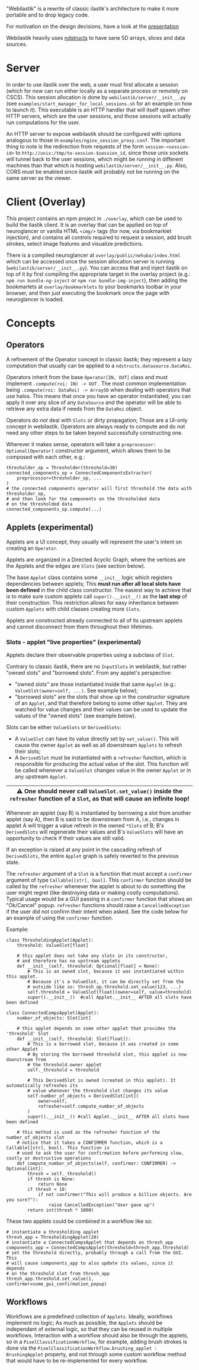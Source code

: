 "Webilastik" is a rewrite of classic ilastik's architecture to make it more portable and to drop legacy code.

For motivation on the design decisions, have a look at the [presentation](https://docs.google.com/presentation/d/110_1IOqel1QU1aKrznDaZIT5Rr1HbTbUVOfxwVnFFO0/edit?usp=sharing)


Webilastik heavily uses [ndstructs](https://github.com/ilastik/ndstructs) to have sane 5D arrays, slices and data sources.

# Server

In order to use ilastik over the web, a user must first allocate a session (which for now can run either locally as a separate process or remotely on CSCS). This session allocation is done by `webilastik/server/__init__.py` (see `examples/start_manager_for_local_sessions.sh` for an example on how to launch it). This executable is an HTTP handler that will itself spawn other HTTP servers, which are the user sessions, and those sessions will actually run computations for the user.

An HTTP server to expose webilastik should be configured with options analogous to those in `examples/nginx_session_proxy.conf`. The important thing to note is the redirection from requests of the form `session-<session-id>` to `http://unix:/tmp/to-session-$session_id`, since those unix sockets will tunnel back to the user sessions, which might be running in different machines than that which is hosting `webilastik/server/__init__.py`. Also, CORS must be enabled since ilastik will probably not be running on the same server as the viewer.

# Client (Overlay)

This project contains an npm project in `./overlay`, which can be used to build the ilastik client. It is an overlay that can be applied on top of neuroglancer or vanilla HTML `<img/>` tags (for now, via bookmarklet injection), and contains all controls required to request a session, add brush strokes, select image features and visualize predictions.

There is a compiled neuroglancer at `overlay/public/nehuba/index.html` which can be accessed once the session allocation server is running (`webilastik/server/__init__.py`). You can access that and inject ilastik on top of it by first compiling the appropriate target in the overlay project (e.g.: `npm run bundle-ng-inject` or `npm run bundle-img-inject`), then adding the bookmarlets at `overlay/bookmarklets` to your bookmarks toolbar in your browser, and then just executing the bookmark once the page with neuroglancer is loaded.

# Concepts


## Operators

A refinement of the Operator concept in classic ilastik; they represent a lazy computation that usually can be applied to a `ndstructs.datasource.DataRoi`.

Operators inherit from the base `Operator[IN, OUT]` class and must implement `.compute(roi: IN) -> OUT` . The most common implementation being `.compute(roi: DataRoi) -> Array5D` when dealing with operators that use halos. This means that once you have an operator instantiated, you can apply it over any slice of any `DataSource` and the operator will be able to retrieve any extra data if needs from the `DataRoi` object.

Operators do *not* deal with `Slots` or dirty propagation; Those are a UI-only concept in webilastik. Operators are always ready to compute and do not need any other steps to be taken beyond successfully constructing one.

Wherever it makes sense, operators will take a `preprocessor: Optional[Operator]` constructor argument, which allows them to be composed with each other, e.g.:

```python3
thresholder_op = Thresholder(threshold=30)
connected_components_op = ConnectedComponentsExtractor(
    preprocessor=thresholder_op, ...
)
# the connected components operator will first threshold the data with thresholder_op,
# and then look for the components on the thresholded data
# on the thresholded data
connected_components_op.compute(...)
```

## Applets (experimental)

Applets are a UI concept; they usually will represent the user's intent on creating an `Operator`.

Applets are organized in a Directed Acyclic Graph, where the vertices are the Applets and the edges are `Slots` (see section below).

The base `Applet` class contains some `__init__` logic which registers dependencies between applets; This **must run after all local slots have been defined** in the child class constructor. The easiest way to achieve that is to make sure custom applets call `super().__init__()` as the **last step** of their construction. This restriction allows for easy inheritance between custom `Applets` with child classes creating more `Slots`.

Applets are constructed already connected to all of its upstream applets and cannot disconnect from them throughout their lifetimes.

### Slots  - applet "live properties" (experimental)

Applets declare their observable properties using a subclass of `Slot`.

Contrary to classic ilastik, there are no `InputSlots` in webilastik, but rather "owned slots" and "borrowed slots". From any applet's perspective:
- "owned slots" are those instantiated inside that same `Applet` (e.g.: `ValueSlot(owner=self, ...)`. See example below);
- "borrowed slots" are the slots that show up in the constructor signature of an `Applet`, and that therefore belong to some other `Applet`. They are watched for value changes and their values can be used to update the values of the "owned slots" (see example below).

Slots can be either `ValueSlots` or `DerivedSlots`:
- A `ValueSlot` can have its value directly set by `set_value()`. This will cause the owner `Applet` as well as all downstream `Applets` to refresh their slots;
- A `DerivedSlot` must be instantiated with a `refresher` function, which is responsible for producing the actual value of the slot. This function will be called whenever a `ValueSlot` changes value in the owner `Applet` or in any upstream `Applet`.

| :warning: One should never call `ValueSlot.set_value()` inside the `refresher` function of a `Slot`, as that will cause an infinite loop! |
| --- |


Whenever an applet (say B) is instantiated by borrowing a slot from another applet (say A), then B is said to be downstream from A, i.e., changes in applet A will trigger a value refresh in the owned `*Slots` of B; B's `DerivedSlots` will regenerate their values and B's `ValueSlots` will have an opportunity to check if their values are still valid.

If an exception is raised at any point in the cascading refresh of `DerivedSlots`, the entire `Applet` graph is safely reverted to the previous state.

The `refresher` argument of a `Slot` is a function that must accept a `confirmer` argument of type `Callable[[str], bool]`. This `confirmer` function should be called by the `refresher` whenever the applet is about to do something the user might regret (like destroying data or making costly computations). Typical usage would be a GUI passing in a `confirmer` function that shows an "Ok/Cancel" popup. `refresher` functions should raise a `CancelledException` if the user did not confirm their intent when asked. See the code below for an example of using the `confirmer` function.

Example:

```python3
class ThresholdingApplet(Applet):
    threshold: ValueSlot[float]

    # this applet does not take any slots in its constructor,
    # and therefore has no upstream applets
    def __init__(self, threshold: Optional[float] = None):
        # This is an owned slot, because it was instantiated within this applet.
        # Because it's a ValueSlot, it can be directly set from the
        # outside like so: thresh_op.threshold.set_value(123, ...)
        self.threshold = ValueSlot[float](owner=self, value=threshold)
        super().__init__()  #call Applet.__init__ AFTER all slots have been defined

class ConnectedCompsApplet(Applet):
    number_of_objects: Slot[int]

    # this applet depends on some other applet that provides the 'threshold' Slot
    def __init__(self, threshold: Slot[float]):
        # This is a borrowed slot, because it was created in some other Applet
        # By storing the borrowed threshold slot, this applet is now downstream from
        # the threshold.owner applet
        self._threshold = threshold

        # This DerivedSlot is owned (created in this applet). It automatically refreshes its
        # value whenever the threshold slot changes its value
        self.number_of_objects = DerivedSlot[int](
            owner=self,
            refresher=self.compute_number_of_objects
        )
        super().__init__() #call Applet.__init__ AFTER all slots have been defined

    # this method is used as the refresher function of the number_of_objects slot
    # notice that it takes a CONFIRMER function, which is a Callable[[str], bool]. This function is
    # used to ask the user for confirmation before performing slow, costly or destructive operations
    def compute_number_of_objects(self, confirmer: CONFIRMER) -> Optional[int]:
        thresh = self._threshold()
        if thresh is None:
            return None
        if thresh < 10:
            if not confirmer("This will produce a billion objects. Are you sure?"):
                raise CancelledException("User gave up")
        return int(thresh * 1000)
```

These two applets could be combined in a workflow like so:

```python3
# instantiate a thresholding applet
thresh_app = ThresholdingApplet(20)
# instantiate a ConnectedCompsApplet that depends on thresh_app
components_app = ConnectedCompsApplet(threshold=thresh_app.threshold)
# set the threshold directly, probably through a call from the GUI. This
# will cause components_app to also update its values, since it depends
# on the threshold slot from thresh_app
thresh_app.threshold.set_value(1, confirmer=some_gui_confirmation_popup)
```

## Workflows

Workflows are a predefined collection of `Applets`. Ideally, workflows implement no logic; As much as possible, the `Applets` should be independant of external logic, so that they can be reused in multiple workflows. Interaction with a workflow should also be through the applets, so in a `PixelClassificationWorkflow`, for example, adding brush strokes is done via the `PixelClassificationWorkflow.brushing_applet : BrushingApplet` property, and not through some custom workflow method that would have to be re-implemented for every workflow.
